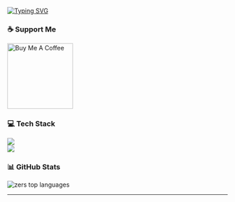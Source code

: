 [![Typing SVG](https://readme-typing-svg.demolab.com?font=Fira+Code&size=28&duration=3000&pause=1000&color=FFFFFF&vCenter=true&width=10000&lines=Welcome+to+my+GitHub;I'm+Zers;React+%7C+Next.js+%7C+Node.js;Always+Learning+New+Things)](https://git.io/typing-svg)

### ☕ Support Me
<a href="https://www.buymeacoffee.com/zers" target="_blank">
  <img src="https://cdn.buymeacoffee.com/buttons/v2/default-yellow.png" width="150" alt="Buy Me A Coffee"/>
</a>

### 💻 Tech Stack
<img src="https://skillicons.dev/icons?i=html,css,js,ts,react,nextjs,redux,tailwind,nodejs" /><br/>
<img src="https://skillicons.dev/icons?i=php,python,mongodb,mysql,docker,linux,bash,git,photoshop" />

### 📊 GitHub Stats
<img src="https://github-readme-stats.vercel.app/api/top-langs/?username=zersjs&layout=compact&theme=dracula" alt="zers top languages" />

---
